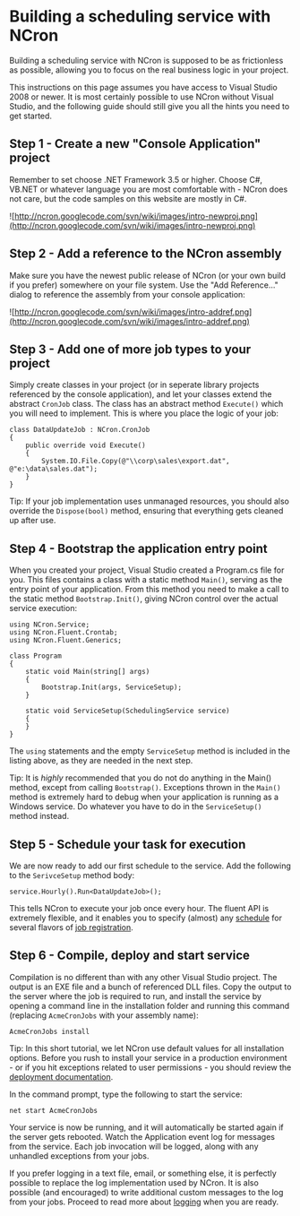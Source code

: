 # Building a scheduling service with NCron #

Building a scheduling service with NCron is supposed to be as frictionless as possible, allowing you to focus on the real business logic in your project.

This instructions on this page assumes you have access to Visual Studio 2008 or newer. It is most certainly possible to use NCron without Visual Studio, and the following guide should still give you all the hints you need to get started.

## Step 1 - Create a new "Console Application" project ##

Remember to set choose .NET Framework 3.5 or higher. Choose C#, VB.NET or whatever language you are most comfortable with - NCron does not care, but the code samples on this website are mostly in C#.

![http://ncron.googlecode.com/svn/wiki/images/intro-newproj.png](http://ncron.googlecode.com/svn/wiki/images/intro-newproj.png)

## Step 2 - Add a reference to the NCron assembly ##

Make sure you have the newest public release of NCron (or your own build if you prefer) somewhere on your file system. Use the "Add Reference..." dialog to reference the assembly from your console application:

![http://ncron.googlecode.com/svn/wiki/images/intro-addref.png](http://ncron.googlecode.com/svn/wiki/images/intro-addref.png)

## Step 3 - Add one of more job types to your project ##

Simply create classes in your project (or in seperate library projects referenced by the console application), and let your classes extend the abstract `CronJob` class. The class has an abstract method `Execute()` which you will need to implement. This is where you place the logic of your job:

```
class DataUpdateJob : NCron.CronJob
{
    public override void Execute()
    {
        System.IO.File.Copy(@"\\corp\sales\export.dat", @"e:\data\sales.dat");
    }
}
```

Tip: If your job implementation uses unmanaged resources, you should also override the `Dispose(bool)` method, ensuring that everything gets cleaned up after use.

## Step 4 - Bootstrap the application entry point ##

When you created your project, Visual Studio created a Program.cs file for you. This files contains a class with a static method `Main()`, serving as the entry point of your application. From this method you need to make a call to the static method `Bootstrap.Init()`, giving NCron control over the actual service execution:

```
using NCron.Service;
using NCron.Fluent.Crontab;
using NCron.Fluent.Generics;

class Program
{
    static void Main(string[] args)
    {
        Bootstrap.Init(args, ServiceSetup);
    }

    static void ServiceSetup(SchedulingService service)
    {
    }
}
```

The `using` statements and the empty `ServiceSetup` method is included in the listing above, as they are needed in the next step.

Tip: It is _highly_ recommended that you do not do anything in the Main() method, except from calling `Bootstrap()`. Exceptions thrown in the `Main()` method is extremely hard to debug when your application is running as a Windows service. Do whatever you have to do in the `ServiceSetup()` method instead.

## Step 5 - Schedule your task for execution ##

We are now ready to add our first schedule to the service. Add the following to the `SerivceSetup` method body:

```
service.Hourly().Run<DataUpdateJob>();
```

This tells NCron to execute your job once every hour. The fluent API is extremely flexible, and it enables you to specify (almost) any [schedule](FluentScheduling.md) for several flavors of [job registration](FluentJobRegistration.md).

## Step 6 - Compile, deploy and start service ##

Compilation is no different than with any other Visual Studio project. The output is an EXE file and a bunch of referenced DLL files. Copy the output to the server where the job is required to run, and install the service by opening a command line in the installation folder and running this command (replacing `AcmeCronJobs` with your assembly name):

```
AcmeCronJobs install
```

Tip: In this short tutorial, we let NCron use default values for all installation options. Before you rush to install your service in a production environment - or if you hit exceptions related to user permissions - you should review the [deployment documentation](Deployment.md).

In the command prompt, type the following to start the service:

```
net start AcmeCronJobs
```

Your service is now be running, and it will automatically be started again if the server gets rebooted. Watch the Application event log for messages from the service. Each job invocation will be logged, along with any unhandled exceptions from your jobs.

If you prefer logging in a text file, email, or something else, it is perfectly possible to replace the log implementation used by NCron. It is also possible (and encouraged) to write additional custom messages to the log from your jobs. Proceed to read more about [logging](Logging.md) when you are ready.